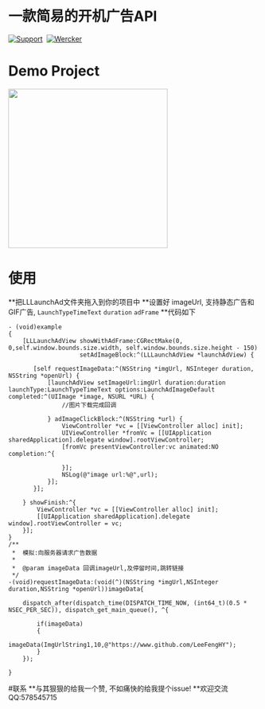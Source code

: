 # 一款简易的开机广告API

[![Support](https://img.shields.io/badge/Support-iOS%207%2B-blue.svg)](https://www.apple.com/nl/ios/)&nbsp;
[![Wercker](https://img.shields.io/wercker/ci/wercker/docs.svg)](https://www.github.com/LeeFengHY/LLLaunchAd)

# Demo Project 

<img src="https://raw.github.com/LeeFengHY/LLLaunchAd/master/LLLaunchAd/ad.png" width="320">

# 使用
**把LLLaunchAd文件夹拖入到你的项目中
**设置好 imageUrl, 支持静态广告和GIF广告, `LaunchTypeTimeText` `duration` `adFrame`
**代码如下

```objc
- (void)example
{
    [LLLaunchAdView showWithAdFrame:CGRectMake(0, 0,self.window.bounds.size.width, self.window.bounds.size.height - 150)
                    setAdImageBlock:^(LLLaunchAdView *launchAdView) {
        
       [self requestImageData:^(NSString *imgUrl, NSInteger duration, NSString *openUrl) {
           [launchAdView setImageUrl:imgUrl duration:duration launchType:LaunchTypeTimeText options:LaunchAdImageDefault completed:^(UIImage *image, NSURL *URL) {
               //图片下载完成回调
               
           } adImageClickBlock:^(NSString *url) {
               ViewController *vc = [[ViewController alloc] init];
               UIViewController *fromVc = [[UIApplication sharedApplication].delegate window].rootViewController;
               [fromVc presentViewController:vc animated:NO completion:^{
                   
               }];
               NSLog(@"image url:%@",url);
           }];
       }];
        
    } showFinish:^{
        ViewController *vc = [[ViewController alloc] init];
        [[UIApplication sharedApplication].delegate window].rootViewController = vc;
    }];
}
/**
 *  模拟:向服务器请求广告数据
 *
 *  @param imageData 回调imageUrl,及停留时间,跳转链接
 */
-(void)requestImageData:(void(^)(NSString *imgUrl,NSInteger duration,NSString *openUrl))imageData{
    
    dispatch_after(dispatch_time(DISPATCH_TIME_NOW, (int64_t)(0.5 * NSEC_PER_SEC)), dispatch_get_main_queue(), ^{
        
        if(imageData)
        {
            imageData(ImgUrlString1,10,@"https://www.github.com/LeeFengHY");
        }
    });
    
}
```
#联系
**与其狠狠的给我一个赞, 不如痛快的给我提个issue!
**欢迎交流QQ:578545715
